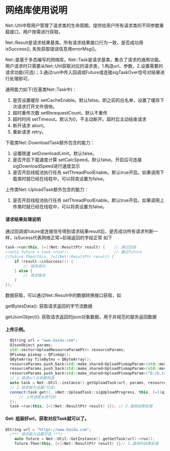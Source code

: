 # 网络库使用说明

Net::Util中帮用户管理了请求类的生命周期，提供给用户所有请求类的不同参数重载接口，用户按需进行获取。

Net::Result是请求结果基类。所有请求结果接口行为一致，是否成功用isSuccess(), 失败获取错误信息用errorMsg()。

Net::是基于多态编写的网络库。Net::Task是请求基类，集合了请求的通用功能。用户请求时只需要从Net::Util获取对应的请求类，1.构造url、参数，2.设置需要的请求功能(可选)；3.通过run中传入回调或Future或连接sigTaskOver信号对结果进行处理即可。

通用能力如下(在基类Net::Task中)：

1. 是否设置缓存 setCacheEnable。默认false。即之前的白名单，设置了缓存下次请求打开文件很快。
2. 超时重传次数 setRerequestCount。默认不重传
3. 超时时间 setTimeout。默认为0，不主动断开。超时后主动结束请求
4. 断开请求 abort。
5. 重新请求 retry。

下载类Net::DownloadTask额外包含的能力：

1. 设置限速 setDownloadLimit。默认false。
2. 是否开启下载速度计算 setCalcSpeed。默认false。开启后可连接sigDownloadSpeed进行速度显示
3. 是否开启线程池执行任务 setThreadPoolEnable。默认true开启。如果调用下载类时就已经在线程中，可以将其设置为false。

上传类Net::UploadTask额外包含的能力：

1. 是否开启线程池执行任务 setThreadPoolEnable。默认true开启。如果调用上传类时就已经在线程中，可以将其设置为false。

#### 请求结果处理说明

通过回调或future或连接信号得到请求结果result后，是否成功所有请求判断一样，isSucess代表网络正常+前端返回的字段正常 如下

```c++
task->run(this, [=](Net::ResultPtr result) {    // 通过回调
//auto future = task->run();                    // 通过future
//future.Then(this, [=](Net::ResultPtr result) {
    if (result->isSuccess()) {
    	// 请求成功
    } else {
        // 请求错误
    }
});
```

数据获取，可以通过Net::Result中的数据转换接口获取，如

getBytesData(): 获取请求返回的字节流数据

getJsonObject(): 获取请求返回的json对象数据，用于非规范的服务返回数据


#### 上传示例。
  ```c++
    QString url = "www.baidu.com";
    QJsonObject params;
    std::vector<UploadResourceParamPtr> resourceParams;
    QPixmap pixmap = QPixmap();
    QByteArray fileBytes = QByteArray();
    resourceParams.push_back(std::make_shared<UploadPixmapParam>(std::move(pixmap), "pix", "jpg", "image/jpeg"));
    resourceParams.push_back(std::make_shared<UploadPixmapParam>(std::move(fileBytes), "file", "txt", "multipart/form-data"));
    resourceParams.push_back(std::make_shared<UploadPixmapParam>("D:/b.txt", "bb", "bTxt", "multipart/form-data"));
    // 1.请求url与参数构造
    auto task = Net::Util::instance().getUploadTask(url, params, resourceParams);
    // 2.请求能力设置(可选)
    connect(task.get(), &Net::UploadTask::sigUploadProgress, this, [=](qint64 bytesReceived, qint64 bytesTotal) {
        // 上传进度业务代码
    });
    task->run(this, [=](Net::ResultPtr result) {}); // 3.通用结果处理
```

#### Get: 组装好url，获取对应Task就可以了。

  ```c++
  QString url = "https://www.baidu.com";
  	/*** 请求能力设置可选 ***/
      auto future = Net::Util::GetInstance().getGetTask(url)->run(); 
      future.Then(this, [=](Net::ResultPtr result) {}// 3.通用的结果处理
  ```
